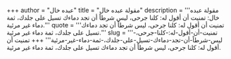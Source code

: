+++
author = "عبده خال"
title = "مقولة عبده خال"
description = '''مقولة عبده خال: تمنيت أن أقول له: كلنا جرحى، ليس شرطاً أن تجد دماءك تسيل على جلدك، ثمة دماء غير مرئية.'''
quote = '''تمنيت أن أقول له: كلنا جرحى، ليس شرطاً أن تجد دماءك تسيل على جلدك، ثمة دماء غير مرئية.'''
slug = '''تمنيت-أن-أقول-له:-كلنا-جرحى،-ليس-شرطاً-أن-تجد-دماءك-تسيل-على-جلدك،-ثمة-دماء-غير-مرئية'''
+++
تمنيت أن أقول له: كلنا جرحى، ليس شرطاً أن تجد دماءك تسيل على جلدك، ثمة دماء غير مرئية.
